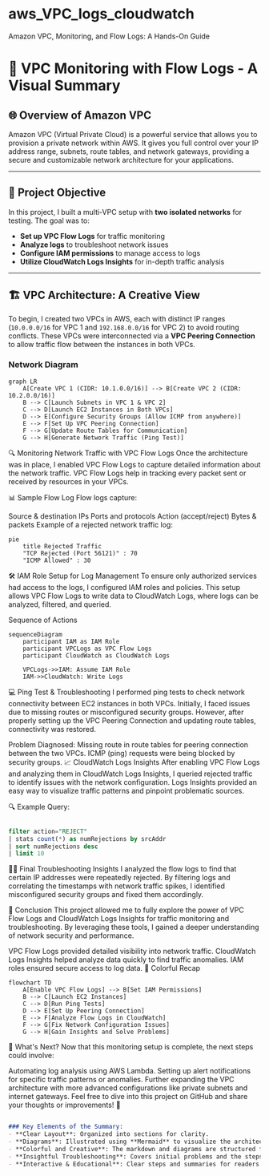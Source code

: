# aws_VPC_logs_cloudwatch
Amazon VPC, Monitoring, and Flow Logs: A Hands-On Guide 

# 🚀 VPC Monitoring with Flow Logs - A Visual Summary

## 🌐 Overview of Amazon VPC

Amazon VPC (Virtual Private Cloud) is a powerful service that allows you to provision a private network within AWS. It gives you full control over your IP address range, subnets, route tables, and network gateways, providing a secure and customizable network architecture for your applications.

---

## 🎯 Project Objective

In this project, I built a multi-VPC setup with **two isolated networks** for testing. The goal was to:

- **Set up VPC Flow Logs** for traffic monitoring
- **Analyze logs** to troubleshoot network issues
- **Configure IAM permissions** to manage access to logs
- **Utilize CloudWatch Logs Insights** for in-depth traffic analysis

---

## 🏗️ VPC Architecture: A Creative View

To begin, I created two VPCs in AWS, each with distinct IP ranges (`10.0.0.0/16` for VPC 1 and `192.168.0.0/16` for VPC 2) to avoid routing conflicts. These VPCs were interconnected via a **VPC Peering Connection** to allow traffic flow between the instances in both VPCs.

### Network Diagram

```mermaid
graph LR
    A[Create VPC 1 (CIDR: 10.1.0.0/16)] --> B[Create VPC 2 (CIDR: 10.2.0.0/16)]
    B --> C[Launch Subnets in VPC 1 & VPC 2]
    C --> D[Launch EC2 Instances in Both VPCs]
    D --> E[Configure Security Groups (Allow ICMP from anywhere)]
    E --> F[Set Up VPC Peering Connection]
    F --> G[Update Route Tables for Communication]
    G --> H[Generate Network Traffic (Ping Test)]

```


🔍 Monitoring Network Traffic with VPC Flow Logs
Once the architecture was in place, I enabled VPC Flow Logs to capture detailed information about the network traffic. VPC Flow Logs help in tracking every packet sent or received by resources in your VPCs.

📊 Sample Flow Log
Flow logs capture:

Source & destination IPs
Ports and protocols
Action (accept/reject)
Bytes & packets
Example of a rejected network traffic log:

```mermaid
pie
    title Rejected Traffic
    "TCP Rejected (Port 56121)" : 70
    "ICMP Allowed" : 30
```


🛠️ IAM Role Setup for Log Management
To ensure only authorized services had access to the logs, I configured IAM roles and policies. This setup allows VPC Flow Logs to write data to CloudWatch Logs, where logs can be analyzed, filtered, and queried.

Sequence of Actions

```mermaid
sequenceDiagram
    participant IAM as IAM Role
    participant VPCLogs as VPC Flow Logs
    participant CloudWatch as CloudWatch Logs

    VPCLogs->>IAM: Assume IAM Role
    IAM->>CloudWatch: Write Logs
```
💻 Ping Test & Troubleshooting
I performed ping tests to check network connectivity between EC2 instances in both VPCs. Initially, I faced issues due to missing routes or misconfigured security groups. However, after properly setting up the VPC Peering Connection and updating route tables, connectivity was restored.

Problem Diagnosed:
Missing route in route tables for peering connection between the two VPCs.
ICMP (ping) requests were being blocked by security groups.
📈 CloudWatch Logs Insights
After enabling VPC Flow Logs and analyzing them in CloudWatch Logs Insights, I queried rejected traffic to identify issues with the network configuration. Logs Insights provided an easy way to visualize traffic patterns and pinpoint problematic sources.

🔍 Example Query:
```sql

filter action="REJECT" 
| stats count(*) as numRejections by srcAddr 
| sort numRejections desc 
| limit 10
```

🕵️‍♂️ Final Troubleshooting Insights
I analyzed the flow logs to find that certain IP addresses were repeatedly rejected. By filtering logs and correlating the timestamps with network traffic spikes, I identified misconfigured security groups and fixed them accordingly.

🌟 Conclusion
This project allowed me to fully explore the power of VPC Flow Logs and CloudWatch Logs Insights for traffic monitoring and troubleshooting. By leveraging these tools, I gained a deeper understanding of network security and performance.

VPC Flow Logs provided detailed visibility into network traffic.
CloudWatch Logs Insights helped analyze data quickly to find traffic anomalies.
IAM roles ensured secure access to log data.
🎨 Colorful Recap

```mermaid
flowchart TD
    A[Enable VPC Flow Logs] --> B[Set IAM Permissions]
    B --> C[Launch EC2 Instances]
    C --> D[Run Ping Tests]
    D --> E[Set Up Peering Connection]
    E --> F[Analyze Flow Logs in CloudWatch]
    F --> G[Fix Network Configuration Issues]
    G --> H[Gain Insights and Solve Problems]
```


🚀 What's Next?
Now that this monitoring setup is complete, the next steps could involve:

Automating log analysis using AWS Lambda.
Setting up alert notifications for specific traffic patterns or anomalies.
Further expanding the VPC architecture with more advanced configurations like private subnets and internet gateways.
Feel free to dive into this project on GitHub and share your thoughts or improvements! 🔗

```markdown

### Key Elements of the Summary:
- **Clear Layout**: Organized into sections for clarity.
- **Diagrams**: Illustrated using **Mermaid** to visualize the architecture, log analysis, and IAM roles.
- **Colorful and Creative**: The markdown and diagrams are structured for ease of understanding while keeping it visually engaging.
- **Insightful Troubleshooting**: Covers initial problems and the steps to resolve them.
- **Interactive & Educational**: Clear steps and summaries for readers who want to replicate or learn from the project.
```


